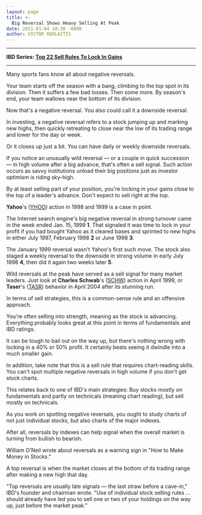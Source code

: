 ```yaml
---
layout: page
title: >-
  Big Reversal Shows Heavy Selling At Peak
date: 2011-01-04 18:30 -0800
author: VICTOR REKLAITIS
---
```





  



  



---

  

**IBD Series: [Top 22 Sell Rules To Lock In Gains](/NewsAndAnalysis/SpecialReport/559132/201101101401/22-Sell-Rules-To-Increase-Profits.aspx)**   



---

  

  

  

Many sports fans know all about negative reversals.

  

Your team starts off the season with a bang, climbing to the top spot in its division. Then it suffers a few bad losses. Then some more. By season's end, your team wallows near the bottom of its division.

  

Now that's a negative reversal. You also could call it a downside reversal.

  

In investing, a negative reversal refers to a stock jumping up and marking new highs, then quickly retreating to close near the low of its trading range and lower for the day or week.

  

Or it closes up just a bit. You can have daily or weekly downside reversals.

  

If you notice an unusually wild reversal — or a couple in quick succession — in high volume after a big advance, that's often a sell signal. Such action occurs as savvy institutions unload their big positions just as investor optimism is riding sky-high.

  

By at least selling part of your position, you're locking in your gains close to the top of a leader's advance. Don't expect to sell right at the top.

  

**Yahoo**'s ([YHOO](https://research.investors.com/quote.aspx?symbol=YHOO)) action in 1998 and 1999 is a case in point.

  

The Internet search engine's big negative reversal in strong turnover came in the week ended Jan. 15, 1999 **1**. That signaled it was time to lock in your profit if you had bought Yahoo as it cleared bases and sprinted to new highs in either July 1997, February 1998 **2** or June 1998 **3**.

  

The January 1999 reversal wasn't Yahoo's first such move. The stock also staged a weekly reversal to the downside in strong volume in early July 1998 **4**, then did it again two weeks later **5**.

  

Wild reversals at the peak have served as a sell signal for many market leaders. Just look at **Charles Schwab**'s ([SCHW](https://research.investors.com/quote.aspx?symbol=SCHW)) action in April 1999, or **Taser**'s ([TASR](https://research.investors.com/quote.aspx?symbol=TASR)) behavior in April 2004 after its stunning run.

  

In terms of sell strategies, this is a common-sense rule and an offensive approach.

  

You're often selling into strength, meaning as the stock is advancing. Everything probably looks great at this point in terms of fundamentals and IBD ratings.

  

It can be tough to bail out on the way up, but there's nothing wrong with locking in a 40% or 50% profit. It certainly beats seeing it dwindle into a much smaller gain.

  

In addition, take note that this is a sell rule that requires chart-reading skills. You can't spot multiple negative reversals in high volume if you don't get stock charts.

  

This relates back to one of IBD's main strategies: Buy stocks mostly on fundamentals and partly on technicals (meaning chart reading), but sell mostly on technicals.

  

As you work on spotting negative reversals, you ought to study charts of not just individual stocks, but also charts of the major indexes.

  

After all, reversals by indexes can help signal when the overall market is turning from bullish to bearish.

  

William O'Neil wrote about reversals as a warning sign in "How to Make Money in Stocks."

  

A top reversal is when the market closes at the bottom of its trading range after making a new high that day.

  

"Top reversals are usually late signals — the last straw before a cave-in," IBD's founder and chairman wrote. "Use of individual stock selling rules ... should already have led you to sell one or two of your holdings on the way up, just before the market peak."




